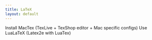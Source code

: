 ```yaml
---
title: LaTeX
layout: default
---
```

Install MacTex (TexLive + TexShop editor + Mac specific configs)
Use LuaLaTeX (Latex2e with LuaTex)
